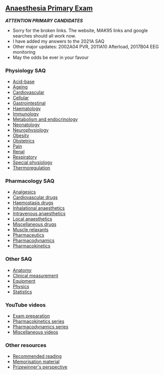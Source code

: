 ## [Anaesthesia Primary Exam](https://ketaminenightmares.com/pex)

***ATTENTION PRIMARY CANDIDATES***
- Sorry for the broken links. The website, MAK95 links and google searches should all work now.
- I have added my answers to the 2021A SAQ
- Other major updates: 2002A04 PVR, 2011A10 Afterload, 2017B04 EEG monitoring
- May the odds be ever in your favour

### Physiology SAQ
- [Acid-base](saq/physiology/acid_base/index.md)
- [Ageing](saq/physiology/ageing/index.md)
- [Cardiovascular](saq/physiology/cardiovascular/index.md)
- [Cellular](saq/physiology/cellular/index.md)
- [Gastrointestinal](saq/physiology/gastrointestinal/index.md)
- [Haematology](saq/physiology/haematology/index.md)
- [Immunology](saq/physiology/immunology/index.md)
- [Metabolism and endocrinology](saq/physiology/metabolism_and_endocrinology/index.md)
- [Neonatology](saq/physiology/neonatology/index.md)
- [Neurophysiology](saq/physiology/neurophysiology/index.md)
- [Obesity](saq/physiology/obesity/index.md)
- [Obstetrics](saq/physiology/obstetrics/index.md)
- [Pain](saq/physiology/pain/index.md)
- [Renal](saq/physiology/renal/index.md)
- [Respiratory](saq/physiology/respiratory/index.md)
- [Special physiology](saq/physiology/special_physiology/index.md)
- [Thermoregulation](saq/physiology/thermoregulation/index.md)

### Pharmacology SAQ
- [Analgesics](saq/pharmacology/analgesics/index.md)
- [Cardiovascular drugs](saq/pharmacology/cardiovascular_drugs/index.md)
- [Haemostasis drugs](saq/pharmacology/haemostasis_drugs/index.md)
- [Inhalational anaesthetics](saq/pharmacology/inhalational_anaesthetics/index.md)
- [Intravenous anaesthetics](saq/pharmacology/intravenous_anaesthetics/index.md)
- [Local anaesthetics](saq/pharmacology/local_anaesthetics/index.md)
- [Miscellaneous drugs](saq/pharmacology/miscellaneous_drugs/index.md)
- [Muscle relaxants](saq/pharmacology/muscle_relaxants/index.md)
- [Pharmaceutics](saq/pharmacology/pharmaceutics/index.md)
- [Pharmacodynamics](saq/pharmacology/pharmacodynamics/index.md)
- [Pharmacokinetics](saq/pharmacology/pharmacokinetics/index.md)

### Other SAQ
- [Anatomy](saq/other/anatomy/index.md)
- [Clinical measurement](saq/other/clinical_measurement/index.md)
- [Equipment](saq/other/equipment/index.md)
- [Physics](saq/other/physics/index.md)
- [Statistics](saq/other/statistics/index.md)

### YouTube videos
- [Exam preparation](videos/exam_preparation.md)
- [Pharmacokinetics series](videos/pharmacokinetics.md)
- [Pharmacodynamics series](videos/pharmacodynamics.md)
- [Miscellaneous videos](videos/miscellaneous.md)

### Other resources
- [Recommended reading](other/recommended_reading.htm)
- [Memorisation material](other/memorisation_material/index.md)
- [Prizewinner's perspective](other/prizewinners/index.md)

